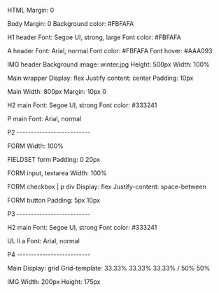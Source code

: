 HTML
Margin: 0

Body
Margin: 0
Background color: #FBFAFA

H1 header
Font: Segoe UI, strong, large
Font color: #FBFAFA

A header
Font: Arial, normal
Font color: #FBFAFA
Font hover: #AAA093

IMG header
Background image: winter.jpg
Height: 500px
Width: 100%

Main wrapper
Display: flex
Justify content: center
Padding: 10px

Main
Width: 800px
Margin: 10px 0

H2 main
Font: Segoe UI, strong
Font color: #333241

P main
Font: Arial, normal

P2 --------------------------

FORM
Width: 100%

FIELDSET form
Padding: 0 20px

FORM input, textarea
Width: 100%

FORM checkbox | p div
Display: flex
Justify-content: space-between

FORM button
Padding: 5px 10px

P3 --------------------------

H2 main
Font: Segoe UI, strong
Font color: #333241

UL li a
Font: Arial, normal

P4 --------------------------

Main
Display: grid
Grid-template: 33.33% 33.33% 33.33% / 50% 50%

IMG
Width: 200px
Height: 175px
